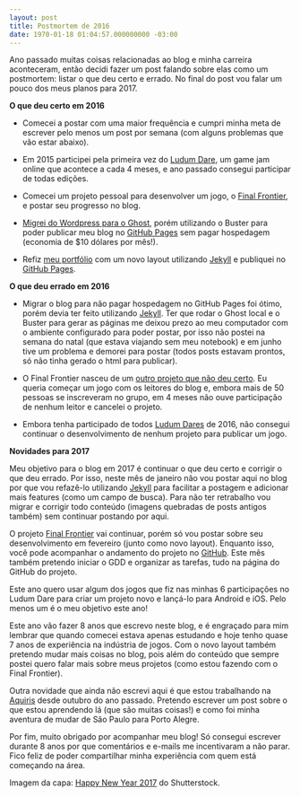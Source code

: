 ```yaml
---
layout: post
title: Postmortem de 2016
date: 1970-01-18 01:04:57.000000000 -03:00
---
```

Ano passado muitas coisas relacionadas ao blog e minha carreira aconteceram, então decidi fazer um post falando sobre elas como um postmortem: listar o que deu certo e errado. No final do post vou falar um pouco dos meus planos para 2017.

**O que deu certo em 2016**

* Comecei a postar com uma maior frequência e cumpri minha meta de escrever pelo menos um post por semana (com alguns problemas que vão estar abaixo).

* Em 2015 participei pela primeira vez do [Ludum Dare](http://gamedeveloper.com.br/tag/ludum-dare/), um game jam online que acontece a cada 4 meses, e ano passado consegui participar de todas edições.

* Comecei um projeto pessoal para desenvolver um jogo, o [Final Frontier](http://gamedeveloper.com.br/tag/final-frontier/), e postar seu progresso no blog.

* [Migrei do Wordpress para o Ghost](http://gamedeveloper.com.br/ola-ghost/), porém utilizando o Buster para poder publicar meu blog no [GitHub Pages](https://pages.github.com/) sem pagar hospedagem (economia de $10 dólares por mês!).

* Refiz [meu portfólio](http://cicanci.com/) com um novo layout utilizando [Jekyll](https://jekyllrb.com/) e publiquei no [GitHub Pages](https://pages.github.com/).

**O que deu errado em 2016**

* Migrar o blog para não pagar hospedagem no GitHub Pages foi ótimo, porém devia ter feito utilizando [Jekyll](https://jekyllrb.com/). Ter que rodar o Ghost local e o Buster para gerar as páginas me deixou prezo ao meu computador com o ambiente configurado para poder postar, por isso não postei na semana do natal (que estava viajando sem meu notebook) e em junho tive um problema e demorei para postar (todos posts estavam prontos, só não tinha gerado o html para publicar).

* O Final Frontier nasceu de um [outro projeto que não deu certo](http://gamedeveloper.com.br/nao-vamos-fazer-um-jogo-juntos/). Eu queria começar um jogo com os leitores do blog e, embora mais de 50 pessoas se inscreveram no grupo, em 4 meses não ouve participação de nenhum leitor e cancelei o projeto.

* Embora tenha participado de todos [Ludum Dares](http://gamedeveloper.com.br/tag/ludum-dare/) de 2016, não consegui continuar o desenvolvimento de nenhum projeto para publicar um jogo.

**Novidades para 2017**

Meu objetivo para o blog em 2017 é continuar o que deu certo e corrigir o que deu errado. Por isso, neste mês de janeiro não vou postar aqui no blog por que vou refazê-lo utilizando [Jekyll](https://jekyllrb.com/) para facilitar a postagem e adicionar mais features (como um campo de busca). Para não ter retrabalho vou migrar e corrigir todo conteúdo (imagens quebradas de posts antigos também) sem continuar postando por aqui.

O projeto [Final Frontier](http://gamedeveloper.com.br/tag/final-frontier/) vai continuar, porém só vou postar sobre seu desenvolvimento em fevereiro (junto como novo layout). Enquanto isso, você pode acompanhar o andamento do projeto no [GitHub](https://github.com/cicanci/game-unity-ff). Este mês também pretendo iniciar o GDD e organizar as tarefas, tudo na página do GitHub do projeto.

Este ano quero usar algum dos jogos que fiz nas minhas 6 participações no Ludum Dare para criar um projeto novo e lançá-lo para Android e iOS. Pelo menos um é o meu objetivo este ano!

Este ano vão fazer 8 anos que escrevo neste blog, e é engraçado para mim lembrar que quando comecei estava apenas estudando e hoje tenho quase 7 anos de experiência na indústria de jogos. Com o novo layout também pretendo mudar mais coisas no blog, pois além do conteúdo que sempre postei quero falar mais sobre meus projetos (como estou fazendo com o Final Frontier). 

Outra novidade que ainda não escrevi aqui é que estou trabalhando na [Aquiris](http://www.aquiris.com.br/) desde outubro do ano passado. Pretendo escrever um post sobre o que estou aprendendo lá (que são muitas coisas!) e como foi minha aventura de mudar de São Paulo para Porto Alegre.

Por fim, muito obrigado por acompanhar meu blog! Só consegui escrever durante 8 anos por que comentários e e-mails me incentivaram a não parar. Fico feliz de poder compartilhar minha experiência com quem está começando na área.

Imagem da capa: [Happy New Year 2017](http://www.shutterstock.com/pic-535276828/stock-vector-happy-new-year-2017-background-decoration-greeting-card-design-template-with-confetti-vector-illustration-of-date-2017-year-celebrate-brochure-or-flyer.html?language=pt&src=Ufd_FR8uEhn88It9U5v-vA-1-8) do Shutterstock.
